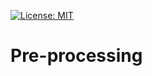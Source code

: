 [![License: MIT](https://img.shields.io/badge/License-MIT-yellow.svg)](https://opensource.org/licenses/MIT)

# Pre-processing
